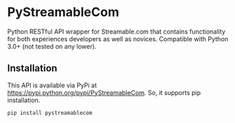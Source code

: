 # PyStreamableCom

Python RESTful API wrapper for Streamable.com that contains functionality for both experiences developers as well as novices. Compatible
with Python 3.0+ (not tested on any lower).

## Installation

This API is available via PyPi at https://pypi.python.org/pypi/PyStreamableCom.
So, it supports pip installation.


```
pip install pystreamablecom
```

